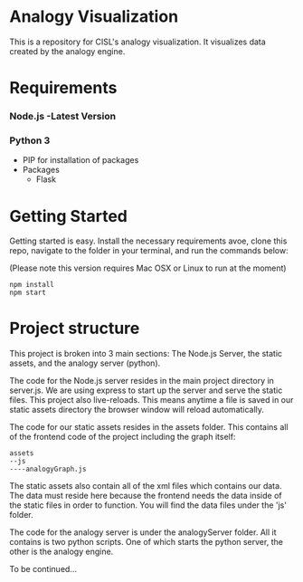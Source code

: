 # Analogy Visualization

This is a repository for CISL's analogy visualization. It visualizes data created by the analogy engine.

# Requirements

### Node.js -Latest Version

### Python 3
* PIP for installation of packages
* Packages
  * Flask

# Getting Started

Getting started is easy. Install the necessary requirements avoe, clone this repo, navigate to the folder in your terminal, and run the commands below:

(Please note this version requires Mac OSX or Linux to run at the moment)
```
npm install
npm start
```

# Project structure

This project is broken into 3 main sections: The Node.js Server, the static assets, and the analogy server (python). 

The code for the Node.js server resides in the main project directory in server.js. We are using express to start up the server and serve the static files. This project also live-reloads. This means anytime a file is saved in our static assets directory the browser window will reload automatically. 

The code for our static assets resides in the assets folder. This contains all of the frontend code of the project including the graph itself: 

```
assets
--js
----analogyGraph.js
```

The static assets also contain all of the xml files which contains our data. The data must reside here because the frontend needs the data inside of the static files in order to function. You will find the data files under the 'js' folder.

The code for the analogy server is under the analogyServer folder. All it contains is two python scripts. One of which starts the python server, the other is the analogy engine.

To be continued...
